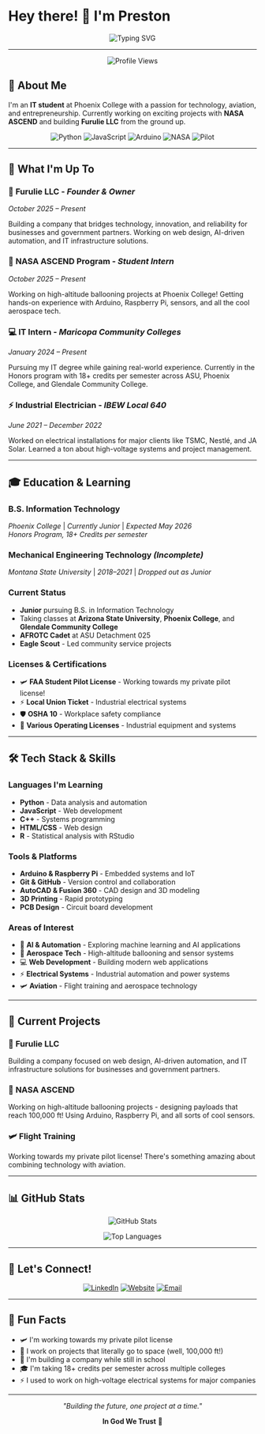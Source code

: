 # Hey there! 👋 I'm Preston

<div align="center">

![Typing SVG](https://readme-typing-svg.herokuapp.com?font=Fira+Code&pause=1000&color=00C851&center=true&vCenter=true&width=500&lines=IT+Student+%7C+NASA+Intern+%7C+Pilot+%7C+Entrepreneur;Building+the+future+with+technology;Always+learning%2C+always+creating)

</div>

---

<div align="center">

![Profile Views](https://komarev.com/ghpvc/?username=PeterChaffin&color=00C851&style=for-the-badge)

</div>

## 🚀 About Me

I'm an **IT student** at Phoenix College with a passion for technology, aviation, and entrepreneurship. Currently working on exciting projects with **NASA ASCEND** and building **Furulie LLC** from the ground up.

<div align="center">

![Python](https://img.shields.io/badge/Python-3776AB?style=for-the-badge&logo=python&logoColor=white)
![JavaScript](https://img.shields.io/badge/JavaScript-F7DF1E?style=for-the-badge&logo=javascript&logoColor=black)
![Arduino](https://img.shields.io/badge/Arduino-00979D?style=for-the-badge&logo=Arduino&logoColor=white)
![NASA](https://img.shields.io/badge/NASA-0B3D91?style=for-the-badge&logo=nasa&logoColor=white)
![Pilot](https://img.shields.io/badge/Pilot-Student%20License-FF6B35?style=for-the-badge&logo=airplane&logoColor=white)

</div>

---

## 🎯 What I'm Up To

### 🏢 **Furulie LLC** - *Founder & Owner*
*October 2025 – Present*

Building a company that bridges technology, innovation, and reliability for businesses and government partners. Working on web design, AI-driven automation, and IT infrastructure solutions.

### 🚀 **NASA ASCEND Program** - *Student Intern*
*October 2025 – Present*

Working on high-altitude ballooning projects at Phoenix College! Getting hands-on experience with Arduino, Raspberry Pi, sensors, and all the cool aerospace tech.

### 💻 **IT Intern** - *Maricopa Community Colleges*
*January 2024 – Present*

Pursuing my IT degree while gaining real-world experience. Currently in the Honors program with 18+ credits per semester across ASU, Phoenix College, and Glendale Community College.

### ⚡ **Industrial Electrician** - *IBEW Local 640*
*June 2021 – December 2022*

Worked on electrical installations for major clients like TSMC, Nestlé, and JA Solar. Learned a ton about high-voltage systems and project management.

---

## 🎓 Education & Learning

### **B.S. Information Technology** 
*Phoenix College* | *Currently Junior* | *Expected May 2026*  
*Honors Program, 18+ Credits per semester*

### **Mechanical Engineering Technology** *(Incomplete)*
*Montana State University* | *2018–2021* | *Dropped out as Junior*

### **Current Status**
- **Junior** pursuing B.S. in Information Technology
- Taking classes at **Arizona State University**, **Phoenix College**, and **Glendale Community College**
- **AFROTC Cadet** at ASU Detachment 025
- **Eagle Scout** - Led community service projects

### **Licenses & Certifications**
- 🛩️ **FAA Student Pilot License** - Working towards my private pilot license!
- ⚡ **Local Union Ticket** - Industrial electrical systems
- 🛡️ **OSHA 10** - Workplace safety compliance
- 🔧 **Various Operating Licenses** - Industrial equipment and systems

---

## 🛠️ Tech Stack & Skills

### **Languages I'm Learning**
- **Python** - Data analysis and automation
- **JavaScript** - Web development
- **C++** - Systems programming
- **HTML/CSS** - Web design
- **R** - Statistical analysis with RStudio

### **Tools & Platforms**
- **Arduino & Raspberry Pi** - Embedded systems and IoT
- **Git & GitHub** - Version control and collaboration
- **AutoCAD & Fusion 360** - CAD design and 3D modeling
- **3D Printing** - Rapid prototyping
- **PCB Design** - Circuit board development

### **Areas of Interest**
- 🤖 **AI & Automation** - Exploring machine learning and AI applications
- 🚀 **Aerospace Tech** - High-altitude ballooning and sensor systems
- 💻 **Web Development** - Building modern web applications
- ⚡ **Electrical Systems** - Industrial automation and power systems
- 🛩️ **Aviation** - Flight training and aerospace technology

---

## 🎯 Current Projects

### 🏢 **Furulie LLC**
Building a company focused on web design, AI-driven automation, and IT infrastructure solutions for businesses and government partners.

### 🚀 **NASA ASCEND**
Working on high-altitude ballooning projects - designing payloads that reach 100,000 ft! Using Arduino, Raspberry Pi, and all sorts of cool sensors.

### 🛩️ **Flight Training**
Working towards my private pilot license! There's something amazing about combining technology with aviation.

---

## 📊 GitHub Stats

<div align="center">

![GitHub Stats](https://github-readme-stats.vercel.app/api?username=PeterChaffin&show_icons=true&theme=tokyonight&hide_border=true&count_private=true)

![Top Languages](https://github-readme-stats.vercel.app/api/top-langs/?username=PeterChaffin&layout=compact&theme=tokyonight&hide_border=true)

</div>

---

## 🤝 Let's Connect!

<div align="center">

[![LinkedIn](https://img.shields.io/badge/LinkedIn-0077B5?style=for-the-badge&logo=linkedin&logoColor=white)](https://www.linkedin.com/in/preston-furulie/)
[![Website](https://img.shields.io/badge/Website-fllc.net-00C851?style=for-the-badge)](https://fllc.net)
[![Email](https://img.shields.io/badge/Email-preston@fllc.net-D14836?style=for-the-badge&logo=gmail&logoColor=white)](mailto:preston@fllc.net)

</div>

---

## 💭 Fun Facts

- 🛩️ I'm working towards my private pilot license
- 🚀 I work on projects that literally go to space (well, 100,000 ft!)
- 🏢 I'm building a company while still in school
- 🎓 I'm taking 18+ credits per semester across multiple colleges
- ⚡ I used to work on high-voltage electrical systems for major companies

---

<div align="center">

*"Building the future, one project at a time."*

**In God We Trust** 🙏

</div>